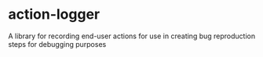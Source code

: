 # action-logger
A library for recording end-user actions for use in creating bug reproduction steps for debugging purposes
